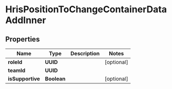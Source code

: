 

# HrisPositionToChangeContainerDataAddInner


## Properties

| Name | Type | Description | Notes |
|------------ | ------------- | ------------- | -------------|
|**roleId** | **UUID** |  |  [optional] |
|**teamId** | **UUID** |  |  |
|**isSupportive** | **Boolean** |  |  [optional] |



